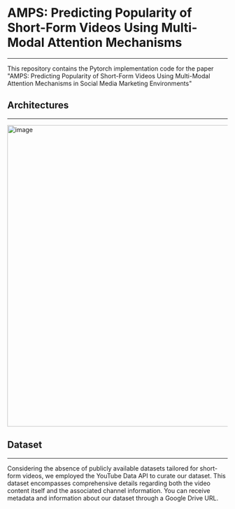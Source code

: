# AMPS: Predicting Popularity of Short-Form Videos Using Multi-Modal Attention Mechanisms
---
This repository contains the Pytorch implementation code for the paper "AMPS: Predicting Popularity of Short-Form Videos Using Multi-Modal Attention Mechanisms in Social Media Marketing Environments"

## Architectures
---
<img width="690" alt="image" src="https://github.com/MinhwaCho/AMPS_shortform/assets/78397451/cb4a2bce-78e5-432d-8073-04ddc67e2e1b">

## Dataset
---
Considering the absence of publicly available datasets tailored for short-form videos, we employed the YouTube Data API to curate our dataset. This dataset encompasses comprehensive details regarding both the video content itself and the associated channel information. You can receive metadata and information about our dataset through a Google Drive URL.
